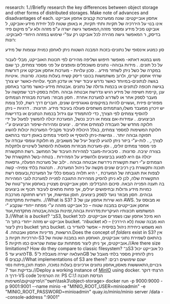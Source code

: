 research:
1.//Briefly research the key differences between object storage and other forms of distributed storages. Make note of advances and disadvantages of each.
אחסון אובייקטים:
שונה ממערכות קבצים אחסון אובייקט אינו בנוי על היררכיה של תקיות ותתי תקיות,
א באופן שטוח לכל יחידת מידע-אוביקט,
ל אוביקט מכיל מידע ומספר מזהה,המאפשר גישה ישרה ע"פ מזהה ולא ע"פ מיקום פיזי בדיסק,
ר המאפשר גישה מהירה  לכל אוביקט  רק עפ"י שימוש במזהה היחודי לאבוקיט.
רונות:

סון כמטע אינסופי של נתונים-בזכות המבנה השטוח ניתן לאחסן כמוית עצומות של מידע

מוש במטא דאתא- מאפשר חיפוש ושליפה מהירים לפי תכונות האובייקט, מבלי לעבור על כל תונים.
.
מידות גבוהה-
נתונים משוכפלים ומופצים על פני מספר צמתים, כך שגם במקרה של כשל ניתן לשחזר מידע.
.
סכון עלויות - מערכות אחסון אוביקט  אינן דורשות שרתי אחסון יקרים, 
ולרוב משתמשות בכונני דיסק קשיח בעלות נמוכה.
סרונות:
.איטיות בגשה לנתונים-במיוחד כאשר נדרש עיבוד ישיר או עדכון תכוף
.עלויות-כאשר יש צורך בגישה תכופה לנתונים או בכמות גדולה של נתונים 
.אבטחת מידע-כאשר מדובר באחסון ענן ,קיימת חשיפה של מידע רגיש ונדרשת אבטחה גבוהה
.תלות בספק-דבר שמקשה על מעבר לספק אחר או לשדרוג למערכת אחרת .
חסון מבוזר:
מערכת מבוזרת הצמתים מפוזרים פיזית ,ועשויים להיות במיקומים גאוגרפיים שונים,
חוברים דרך רשת, לכל צומת יש זיכרון  ממעבד משלו,הצתמתים משתפים פעולה בעיבוד מידע.
תרונות:
.
דרגיות  – ניתן להוסיף צמתים לפי הצורך,
 כדי להתמודד עם גידול בכמות הנתונים או בדרישות הביצועים.
. עמידות-אם צומת או רכיב נכשל,
 המערכת יכולה להמשיך לפעול על ידי חלוקה מחדש של  העבודה לצמתים אחרים.
.
יצועים ומהירות-שיפור הביצועים ע"י חלוקת המשימות למספר צמתים,
בגלל היכולת לעיבוד מקבילי המערכות יכולות להשיג תפוקה גבוהה יותר.
.
גמישות-ניתן להוסיף או להסיר צמתים באופן דינמי בהתאם לצורך.,
.
לות-ע"י ביזור ניתן להגיע לניצול יעיל של משאבים,
מו  חלוקת עומסי עבודה על פני מספר צמתים זולים,
.
וסן-מערכות מבוזרות מסוגלות להסתגל לשינויים ולתקלות בצורה יציבה.
סרונות:
.
סיבוכיות-מעבר למהירות העיבוד של המחשב
 .רשת התקשורת יכולה גם היא לפגוע בביצועים ולהשפיע על המהירות
.
בטחה-בשל התקשורת של הצמתים ע"י רשת תקשורת נידרשת אבטחה גבוהה
.
ילוב של מערכות הפעלה, גרסאות תוכנה ותקשורת בין רכיבים שונים מקשה על ניהול המערכת.
.
תנהגות בלתי צפויה- קשה לצפות את תגובתה של המערכת ,
י היא תלויה בעומס כללי על המערכת,ובעומס רשת התקשורת שלה,
לכן לא ניתן להסיק ממהירות התגובה לפנייה למערכת לגבי המהירות בה תענה הפנייה הבאה.
סיכום ההבדלים:
חסון אובייקטים מצטיין באחסון ארוך־טווח של כמויות מידע גדולות ובחיפושים יעילים,
 אך פחות מתאים לעיבוד תכוף או ביצועים גבוהים.
חסון מבוזר נועד לספק ביצועים, חוסן וגמישות, אך דורש תחזוקה מורכבת ותשתיות מתקדמות.
.//What is S3?
3 הוא שירות אחסון ענן של AWS.
וא מבוסס על אחסון אובייקטים במבנה שטוח – כל אובייקט מזוהה ע"י מפתח ייחודי שנקבע "י המשתמש
תכונותיו העיקריות:מדרגיות גבוהה,זמינות גבוהה,אבטחה מתקדמת,ועוד
3.//What is a *bucket*?
 ב־S3, bucket הוא מיכל אחסון שבו נשמרים אובייקטים.
 לכל אובייקט יש מזהה ייחודי בתוך ה־ bucket.
 ה־bucket הוא מבנה שטוח (לא היררכי) – לא ניתן ליצור bucket בתוך bucket.
 הוא משמש כיחידת ניהול בסיסית – אפשר להגדיר בו הרשאות, מדיניות אחסון ואבטחה.
4.Does the concept of *folders* exist in S3?
אין הררכיות תקיות ב-S3 בהתאם לשמירת נתוני אוביקטים,
האחסון הוא במבנה שטוח של אובייקטים, אך ניתן ליצור מפתחות  עם שמות שנראים כמו תיקיות
5.//Are there size limitations? How do they compare to classic filesystem?
ב־S3 כל אובייקט יכול להגיע עד 5TB. העלאה ישירה מוגבלת ל־5GB
ניתן להחזיק מספר בלתי מוגבל של קבצים
6.//What implementations of S3 are there?
ישנם שימושים רבים:
גיבויים,התאוששות מאסון,אחסון נתונים ארכיונים בעלות נמוכה,
הפצת תוכן,פיתוח נסוי ובדיקות ועוד
7.//Deploy a working instance of [MinIO](https://min.io/) using docker.
הרצתי דוקר דרך ה-VS code
זה הטרמינל:
PS C:\הנדסת תוכנה 1 תשפ''ה\פרקטיקום\משימות\task3\object-storage> docker run -p 9000:9000 -p 9001:9001 --name minio -e "MINIO_ROOT_USER=minioadmin" -e
 "MINIO_ROOT_PASSWORD=minioadmin" quay.io/minio/minio server /data --console-address ":9001"